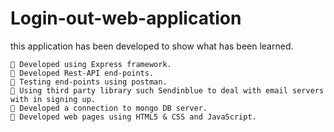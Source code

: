 # Login-out-web-application

  this application has been developed to show what has been learned.
  

     Developed using Express framework.
     Developed Rest-API end-points.
     Testing end-points using postman.
     Using third party library such Sendinblue to deal with email servers with in signing up.
     Developed a connection to mongo DB server.
     Developed web pages using HTML5 & CSS and JavaScript.
